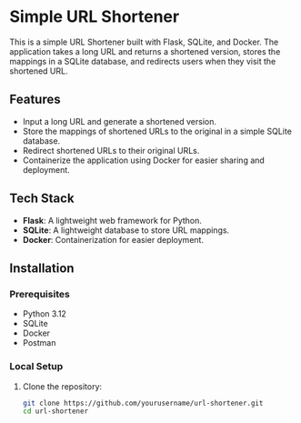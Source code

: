 # Simple URL Shortener

This is a simple URL Shortener built with Flask, SQLite, and Docker. The application takes a long URL and returns a shortened version, stores the mappings in a SQLite database, and redirects users when they visit the shortened URL.

## Features

- Input a long URL and generate a shortened version.
- Store the mappings of shortened URLs to the original in a simple SQLite database.
- Redirect shortened URLs to their original URLs.
- Containerize the application using Docker for easier sharing and deployment.

## Tech Stack

- **Flask**: A lightweight web framework for Python.
- **SQLite**: A lightweight database to store URL mappings.
- **Docker**: Containerization for easier deployment.

## Installation

### Prerequisites

- Python 3.12
- SQLite
- Docker
- Postman 

### Local Setup

1. Clone the repository:
   ```bash
   git clone https://github.com/yourusername/url-shortener.git
   cd url-shortener
